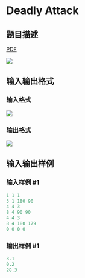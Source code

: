 # Deadly Attack

## 题目描述

[problemUrl]: https://uva.onlinejudge.org/index.php?option=com_onlinejudge&Itemid=8&category=78&page=show_problem&problem=2723

[PDF](https://uva.onlinejudge.org/external/116/p11676.pdf)

![](https://cdn.luogu.com.cn/upload/vjudge_pic/UVA11676/c0a8c9f261e713442265860b908eec15794a0d3b.png)

## 输入输出格式

### 输入格式

![](https://cdn.luogu.com.cn/upload/vjudge_pic/UVA11676/8394ca9ac1b96c55862b97c8d2b7094b916a4372.png)

### 输出格式

![](https://cdn.luogu.com.cn/upload/vjudge_pic/UVA11676/e7783b1291a0d784cc6f78ca3cf041857c1710d1.png)

## 输入输出样例

### 输入样例 #1

```cpp
1 1 1
3 1 180 90
4 4 3
8 4 90 90
4 4 3
8 4 180 179
0 0 0 0
```


### 输出样例 #1

```cpp
3.1
0.2
28.3
```


